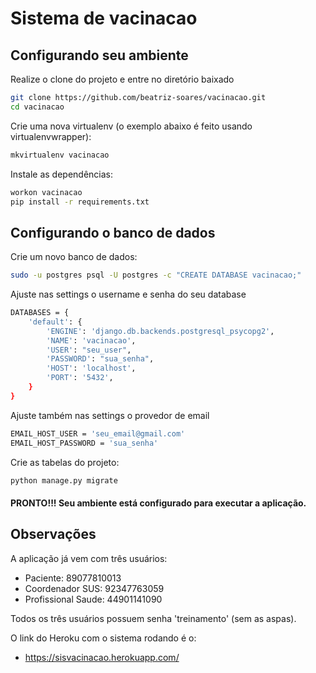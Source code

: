 # Sistema de vacinacao

## Configurando seu ambiente

Realize o clone do projeto e entre no diretório baixado

```sh
git clone https://github.com/beatriz-soares/vacinacao.git
cd vacinacao
```

Crie uma nova virtualenv (o exemplo abaixo é feito usando virtualenvwrapper):

```sh
mkvirtualenv vacinacao
```

Instale as dependências:

```sh
workon vacinacao
pip install -r requirements.txt
```

## Configurando o banco de dados

Crie um novo banco de dados:

```sh
sudo -u postgres psql -U postgres -c "CREATE DATABASE vacinacao;"
```

Ajuste nas settings o username e senha do seu database

```sh
DATABASES = {
    'default': {
        'ENGINE': 'django.db.backends.postgresql_psycopg2',
        'NAME': 'vacinacao',
        'USER': "seu_user",
        'PASSWORD': "sua_senha",
        'HOST': 'localhost',
        'PORT': '5432',
    }
}
```
Ajuste também nas settings o provedor de email


```sh
EMAIL_HOST_USER = 'seu_email@gmail.com'
EMAIL_HOST_PASSWORD = 'sua_senha'
```

Crie as tabelas do projeto:

```sh
python manage.py migrate
```

#### **PRONTO!!!** Seu ambiente está configurado para executar a aplicação.

## Observações

A aplicação já vem com três usuários:

* Paciente: 89077810013
* Coordenador SUS: 92347763059
* Profissional Saude: 44901141090

Todos os três usuários possuem senha 'treinamento' (sem as aspas).

O link do Heroku com o sistema rodando é o:
* https://sisvacinacao.herokuapp.com/